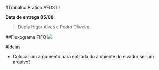 #Trabalho Pratico AEDS III

**Data de entrega 05/08**
>Dupla Higor Alves e Pedro Oliveira.

##Fluxograma FIFO
![](http://i.imgur.com/jsM1SqC.jpg)

#Ideias

- Colocar um argumento para entrada do ambiente do elvador ser um arquivo?
